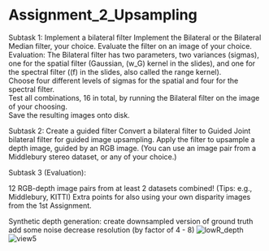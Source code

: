 # Assignment_2_Upsampling


Subtask 1: 
Implement a bilateral filter
Implement the Bilateral or the Bilateral Median filter, your choice.
Evaluate the filter on an image of your choice. 
Evaluation:  The Bilateral filter has two parameters, two variances (sigmas), one for the spatial filter (Gaussian, \(w_G\) kernel in the slides), and one for the spectral filter (\(f\) in the slides, also called the range kernel).      
Choose four different levels of sigmas for the spatial and four for the spectral filter.     
Test all combinations, 16 in total, by running the Bilateral filter on the image of your choosing.     
Save the resulting images onto disk.  

Subtask 2: Create a guided filter
Convert a bilateral filter to Guided Joint bilateral filter for guided image upsampling.
Apply the filter to upsample a depth image, guided by an RGB image. (You can use an image pair from a Middlebury stereo dataset, or any of your choice.)

Subtask 3 (Evaluation):

 12 RGB-depth image pairs from at least 2 datasets combined!
    (Tips: e.g., Middlebury, KITTI)
    Extra points for also using your own disparity images from the 1st Assignment.
     
 Synthetic depth generation:
        create downsampled version of ground truth
        add some noise
        decrease resolution (by factor of 4 - 8)
     ![lowR_depth](https://user-images.githubusercontent.com/80226882/144677610-90f822fc-0622-48d5-b91c-9b1680bd63ae.PNG)
     ![view5](https://user-images.githubusercontent.com/80226882/144677627-8442980f-0178-4009-ac61-3e29ac69910f.png)

     
